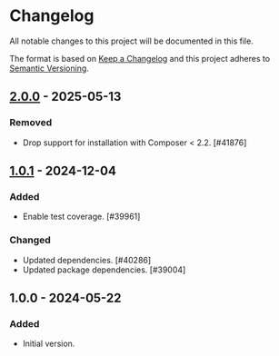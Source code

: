 # Changelog

All notable changes to this project will be documented in this file.

The format is based on [Keep a Changelog](https://keepachangelog.com/en/1.0.0/)
and this project adheres to [Semantic Versioning](https://semver.org/spec/v2.0.0.html).

## [2.0.0] - 2025-05-13
### Removed
- Drop support for installation with Composer < 2.2. [#41876]

## [1.0.1] - 2024-12-04
### Added
- Enable test coverage. [#39961]

### Changed
- Updated dependencies. [#40286]
- Updated package dependencies. [#39004]

## 1.0.0 - 2024-05-22
### Added
- Initial version.

[2.0.0]: https://github.com/Automattic/jetpack-stub-generator/compare/v1.0.1...v2.0.0
[1.0.1]: https://github.com/Automattic/jetpack-stub-generator/compare/v1.0.0...v1.0.1
